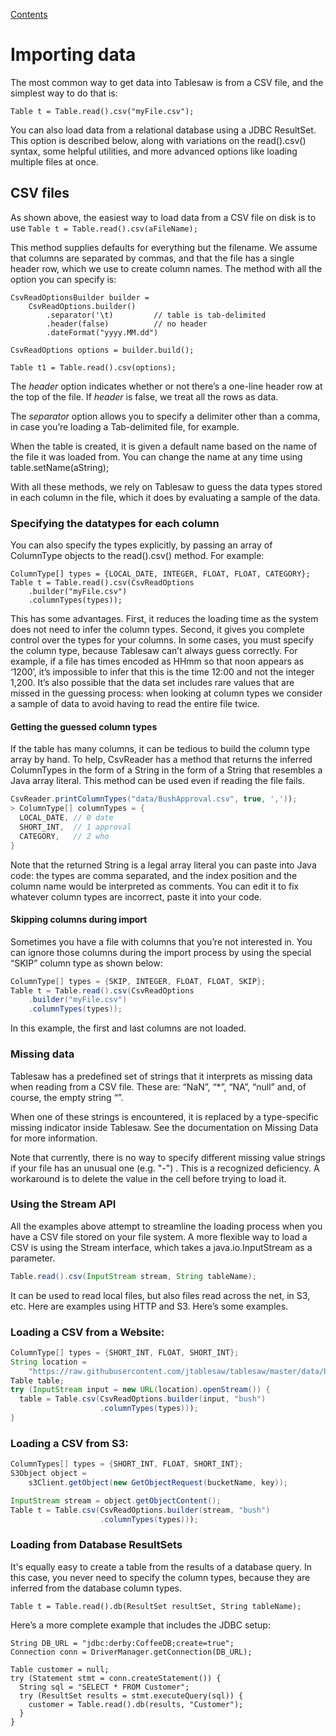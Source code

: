 [Contents](https://jtablesaw.github.io/tablesaw/userguide/toc)

Importing data
==============

The most common way to get data into Tablesaw is from a CSV file, and the simplest way to do that is:

    Table t = Table.read().csv("myFile.csv");

You can also load data from a relational database using a JDBC ResultSet. This option is described below, along with variations on the read().csv() syntax, some helpful utilities, and more advanced options like loading multiple files at once.

## CSV files

As shown above, the easiest way to load data from a CSV file on disk is to use ```Table t = Table.read().csv(aFileName);```

This method supplies defaults for everything but the filename. We assume that columns are separated by commas, and that the file has a single header row, which we use to create column names. The method with all the option you can specify is:

    CsvReadOptionsBuilder builder = 
    	CsvReadOptions.builder()
    		.separator('\t)			// table is tab-delimited
    		.header(false)			// no header
    		.dateFormat("yyyy.MM.dd")
    
    CsvReadOptions options = builder.build();
    
    Table t1 = Table.read().csv(options);

The _header_ option indicates whether or not there’s a one-line header row at the top of the file. If *header* is false, we treat all the rows as data.

The _separator_ option allows you to specify a delimiter other than a comma, in case you’re loading a Tab-delimited file, for example.

When the table is created, it is given a default name based on the name of the file it was loaded from. You can change the name at any time using table.setName(aString);

With all these methods, we rely on Tablesaw to guess the data types stored in each column in the file, which it does by evaluating a sample of the data.

### Specifying the datatypes for each column

You can also specify the types explicitly, by passing an array of ColumnType objects to the read().csv() method. For example:

    ColumnType[] types = {LOCAL_DATE, INTEGER, FLOAT, FLOAT, CATEGORY};
    Table t = Table.read().csv(CsvReadOptions
        .builder("myFile.csv")
        .columnTypes(types));

This has some advantages. First, it reduces the loading time as the system does not need to infer the column types. Second, it gives you complete control over the types for your columns. In some cases, you must specify the column type, because Tablesaw can’t always guess correctly. For example, if a file has times encoded as HHmm so that noon appears as ‘1200’, it’s impossible to infer that this is the time 12:00 and not the integer 1,200. It’s also possible that the data set includes rare values that are missed in the guessing process: when looking at column types we consider a sample of data to avoid having to read the entire file twice.

#### Getting the guessed column types

If the table has many columns, it can be tedious to build the column type array by hand. To help, CsvReader has a method that returns the inferred ColumnTypes in the form of a String in the form of a String that resembles a Java array literal. This method can be used even if reading the file fails.

```java
CsvReader.printColumnTypes("data/BushApproval.csv", true, ','));
> ColumnType[] columnTypes = {
  LOCAL_DATE, // 0 date 
  SHORT_INT,  // 1 approval 
  CATEGORY,   // 2 who 
}
```

Note that the returned String is a legal array literal you can paste into Java code: the types are comma separated, and the index position and the column name would be interpreted as comments. You can edit it to fix whatever column types are incorrect, paste it into your code.

#### Skipping columns during import

Sometimes you have a file with columns that you’re not interested in. You can ignore those columns during the import process by using the special “SKIP” column type as shown below:

```Java
ColumnType[] types = {SKIP, INTEGER, FLOAT, FLOAT, SKIP};
Table t = Table.read().csv(CsvReadOptions
    .builder("myFile.csv")
    .columnTypes(types));
```

In this example, the first and last columns are not loaded.

### Missing data

Tablesaw has a predefined set of strings that it interprets as missing data when reading from a CSV file. These are: “NaN”,  “*”, “NA”, “null” and, of course, the empty string “”.

When one of these strings is encountered, it is replaced by a type-specific missing indicator inside Tablesaw.  See the documentation on Missing Data for more information.

Note that currently, there is no way to specify different missing value strings if your file has an unusual one (e.g. "-") . This is a recognized deficiency.  A workaround is to delete the value in the cell before trying to load it.

### Using the Stream API

All the examples above attempt to streamline the loading process when you have a CSV file stored on your file system. A more flexible way to load a CSV is using the Stream interface, which takes a java.io.InputStream as a parameter.

```java
Table.read().csv(InputStream stream, String tableName);
```

It can be used to read local files, but also files read across the net, in S3, etc. Here are examples using HTTP and S3. Here’s some examples.

### Loading a CSV from a Website:

```java
ColumnType[] types = {SHORT_INT, FLOAT, SHORT_INT};
String location = 
    "https://raw.githubusercontent.com/jtablesaw/tablesaw/master/data/bush.csv";
Table table;
try (InputStream input = new URL(location).openStream()) {
  table = Table.csv(CsvReadOptions.builder(input, "bush")
  					.columnTypes(types)));
}
```

### Loading a CSV from S3:

```Java
ColumnTypes[] types = {SHORT_INT, FLOAT, SHORT_INT};
S3Object object = 
    s3Client.getObject(new GetObjectRequest(bucketName, key));

InputStream stream = object.getObjectContent();
Table t = Table.csv(CsvReadOptions.builder(stream, "bush")
                    .columnTypes(types)));
```

### Loading from Database ResultSets
It's equally easy to create a table from the results of a database query. In this case, you never need to specify the column types, because they are inferred from the database column types. 

    Table t = Table.read().db(ResultSet resultSet, String tableName);

Here’s a more complete example that  includes the JDBC setup:

    String DB_URL = "jdbc:derby:CoffeeDB;create=true";
    Connection conn = DriverManager.getConnection(DB_URL);
    
    Table customer = null; 
    try (Statement stmt = conn.createStatement()) {
      String sql = "SELECT * FROM Customer";
      try (ResultSet results = stmt.executeQuery(sql)) {
        customer = Table.read().db(results, "Customer");
      }
    }


